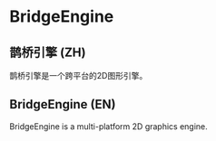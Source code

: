 # BridgeEngine
## 鹊桥引擎 (ZH)
鹊桥引擎是一个跨平台的2D图形引擎。

## BridgeEngine (EN)
BridgeEngine is a multi-platform 2D graphics engine.
